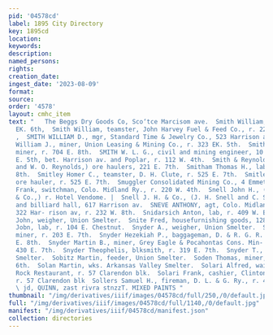 ```yaml
---
pid: '04578cd'
label: 1895 City Directory
key: 1895cd
location: 
keywords: 
description: 
named_persons: 
rights: 
creation_date: 
ingest_date: '2023-08-09'
format: 
source: 
order: '4578'
layout: cmhc_item
text: "   The Beggs Dry Goods Co, Sco‘tce Marcisom ave.  Smith William, saloon, 8004
  EK. 6th,  Smith William, teamster, John Harvey Fuel & Feed Co., r. 222 E. 10th.
  ,  SMITH WILLIAM D., mgr, Standard Time & Jewelry Co., 523 Harrison av. ,  Smith
  William J., miner, Union Leasing & Mining Co., r. 323 EK. 5th.  Smith William R.,
  miner, r. 704 E. 8th.  SMITH W. L. G., civil and mining engineer, 10 Chicago blk,
  E. 5th, bet. Harrison av. and Poplar, r. 112 W. 4th.  Smith & Reynolds, (F. L. Smith
  and W. O. Reynolds,) ore haulers, 221 E. 7th.  Smitham Thomas H., lab, r. 614 E.
  8th.  Smitley Homer C., teamster, D. H. Clute, r. 525 E. 7th.  Smitley John W.,
  ore hauler, r. 525 E. 7th.  Smuggler Consolidated Mining Co., 4 Emmet blk.  Snedaker
  Frank, switchman, Colo. Midland Ry., r. 220 W. 4th.  Snell John H., (J. H. Snell
  & Co.,) r. Hotel Vendome. |  Snell J. H. & Co., (J. H. Snell and C. S. Brown,) saloon
  and billiard hall, 617 Harrison av.  SNEVE ANTHONY, agt, Colo. Midland Railroad,
  322 Har- rison av, r. 232 W. 8th.  Snidarsich Anton, lab, r. 409 W. Elm.  Snider
  John, weigher, Union Smelter.  Snite Fred, housefurnishing goods, 128 E. 6th.  Snow
  Jobn, lab, r. 104 E. Chestnut.  Snyder A., weigher, Union Smelter.  Snyder Grant,
  miner, r. 203 E. 7th.  Snyder Hezekiah P., baggageman, D. & R. G. R. R., r. 129
  E. 8th.  Snyder Martin B., miner, Grey Eagle & Pocahontas Cons. Min- ing Co., r.
  430 E. 7th.  Snyder Theophelis, blksmith, r. 319 E. 7th.  Snyder T., lab, Elgin
  Smelter.  Sobitz Martin, feeder, Union Smelter.  Soden Thomas, miner, r. 330 E.
  6th.  Solan Martin, wks. Arkansas Valley Smelter.  Solari Alfred, waiter, Saddle
  Rock Restaurant, r. 57 Clarendon blk.  Solari Frank, cashier, Clinton Lunch Room,
  r. 57 Clarendon blk  Sollers Samuel H., fireman, D. L. & G. Ry., r. 411 E. 13th,
  \ jd, QUINN, zast rivra stnzzT. MIXED PAINTS "
thumbnail: "/img/derivatives/iiif/images/04578cd/full/250,/0/default.jpg"
full: "/img/derivatives/iiif/images/04578cd/full/1140,/0/default.jpg"
manifest: "/img/derivatives/iiif/04578cd/manifest.json"
collection: directories
---
```

